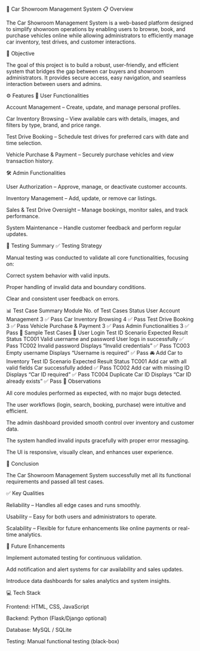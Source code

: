 🚗 Car Showroom Management System
📋 Overview

The Car Showroom Management System is a web-based platform designed to simplify showroom operations by enabling users to browse, book, and purchase vehicles online while allowing administrators to efficiently manage car inventory, test drives, and customer interactions.

🎯 Objective

The goal of this project is to build a robust, user-friendly, and efficient system that bridges the gap between car buyers and showroom administrators. It provides secure access, easy navigation, and seamless interaction between users and admins.

⚙️ Features
👤 User Functionalities

Account Management – Create, update, and manage personal profiles.

Car Inventory Browsing – View available cars with details, images, and filters by type, brand, and price range.

Test Drive Booking – Schedule test drives for preferred cars with date and time selection.

Vehicle Purchase & Payment – Securely purchase vehicles and view transaction history.

🛠️ Admin Functionalities

User Authorization – Approve, manage, or deactivate customer accounts.

Inventory Management – Add, update, or remove car listings.

Sales & Test Drive Oversight – Manage bookings, monitor sales, and track performance.

System Maintenance – Handle customer feedback and perform regular updates.

🧪 Testing Summary
✅ Testing Strategy

Manual testing was conducted to validate all core functionalities, focusing on:

Correct system behavior with valid inputs.

Proper handling of invalid data and boundary conditions.

Clear and consistent user feedback on errors.

📊 Test Case Summary
Module	No. of Test Cases	Status
User Account Management	3	✅ Pass
Car Inventory Browsing	4	✅ Pass
Test Drive Booking	3	✅ Pass
Vehicle Purchase & Payment	3	✅ Pass
Admin Functionalities	3	✅ Pass
🧩 Sample Test Cases
🔐 User Login
Test ID	Scenario	Expected Result	Status
TC001	Valid username and password	User logs in successfully	✅ Pass
TC002	Invalid password	Displays “Invalid credentials”	✅ Pass
TC003	Empty username	Displays “Username is required”	✅ Pass
🚘 Add Car to Inventory
Test ID	Scenario	Expected Result	Status
TC001	Add car with all valid fields	Car successfully added	✅ Pass
TC002	Add car with missing ID	Displays “Car ID required”	✅ Pass
TC004	Duplicate Car ID	Displays “Car ID already exists”	✅ Pass
🧠 Observations

All core modules performed as expected, with no major bugs detected.

The user workflows (login, search, booking, purchase) were intuitive and efficient.

The admin dashboard provided smooth control over inventory and customer data.

The system handled invalid inputs gracefully with proper error messaging.

The UI is responsive, visually clean, and enhances user experience.

🏁 Conclusion

The Car Showroom Management System successfully met all its functional requirements and passed all test cases.

✅ Key Qualities

Reliability – Handles all edge cases and runs smoothly.

Usability – Easy for both users and administrators to operate.

Scalability – Flexible for future enhancements like online payments or real-time analytics.

🔮 Future Enhancements

Implement automated testing for continuous validation.

Add notification and alert systems for car availability and sales updates.

Introduce data dashboards for sales analytics and system insights.

💻 Tech Stack

Frontend: HTML, CSS, JavaScript

Backend: Python (Flask/Django optional)

Database: MySQL / SQLite

Testing: Manual functional testing (black-box)

